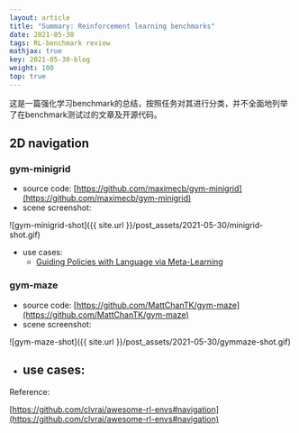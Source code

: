```yaml
---
layout: article
title: "Summary: Reinforcement learning benchmarks"
date: 2021-05-30
tags: RL-benchmark review
mathjax: true
key: 2021-05-30-blog
weight: 100
top: true
---
```

这是一篇强化学习benchmark的总结，按照任务对其进行分类，并不全面地列举了在benchmark测试过的文章及开源代码。
## 2D navigation
### gym-minigrid
- source code: [https://github.com/maximecb/gym-minigrid](https://github.com/maximecb/gym-minigrid)
- scene screenshot: 

![gym-minigrid-shot]({{ site.url }}/post_assets/2021-05-30/minigrid-shot.gif)

- use cases:
    - [Guiding Policies with Language via Meta-Learning](https://arxiv.org/abs/1811.07882)

### gym-maze
- source code: [https://github.com/MattChanTK/gym-maze](https://github.com/MattChanTK/gym-maze)
- scene screenshot: 

![gym-maze-shot]({{ site.url }}/post_assets/2021-05-30/gymmaze-shot.gif)

- use cases:
  - 




<!---   
### 
- source code: 
- scene screenshot: 
- use cases:
  - 
----->

Reference:

[https://github.com/clvrai/awesome-rl-envs#navigation](https://github.com/clvrai/awesome-rl-envs#navigation)